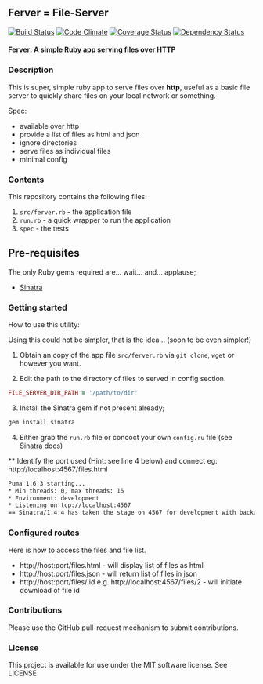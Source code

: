 ## Ferver = File-Server

[![Build Status](https://travis-ci.org/rob-murray/ferver.png?branch=master)](https://travis-ci.org/rob-murray/ferver) [![Code Climate](https://codeclimate.com/github/rob-murray/ferver.png)](https://codeclimate.com/github/rob-murray/ferver) [![Coverage Status](https://coveralls.io/repos/rob-murray/ferver/badge.png)](https://coveralls.io/r/rob-murray/ferver) [![Dependency Status](https://gemnasium.com/rob-murray/ferver.png)](https://gemnasium.com/rob-murray/ferver)

#### Ferver: A simple Ruby app serving files over HTTP

### Description

This is super, simple ruby app to serve files over **http**, useful as a basic file server to quickly share files on your local network or something.

Spec:

* available over http
* provide a list of files as html and json
* ignore directories
* serve files as individual files
* minimal config


### Contents

This repository contains the following files:

1. `src/ferver.rb` - the application file
2. `run.rb` - a quick wrapper to run the application
2. `spec` - the tests

## Pre-requisites

The only Ruby gems required are... wait... and... applause;

* [Sinatra](http://www.sinatrarb.com/)

### Getting started

How to use this utility:

Using this could not be simpler, that is the idea... (soon to be even simpler!)

1) Obtain an copy of the app file `src/ferver.rb` via `git clone`, `wget` or however you want.

2) Edit the path to the directory of files to served in config section.

```ruby
FILE_SERVER_DIR_PATH = '/path/to/dir'
```

3) Install the Sinatra gem if not present already;

```bash
gem install sinatra
```

4) Either grab the `run.rb` file or concoct your own `config.ru` file (see Sinatra docs)


** Identify the port used (Hint: see line 4 below) and connect eg: http://localhost:4567/files.html

```bash
Puma 1.6.3 starting...
* Min threads: 0, max threads: 16
* Environment: development
* Listening on tcp://localhost:4567
== Sinatra/1.4.4 has taken the stage on 4567 for development with backup from Puma
```

### Configured routes

Here is how to access the files and file list.

* http://host:port/files.html - will display list of files as html
* http://host:port/files.json - will return list of files in json
* http://host:port/files/:id e.g. http://localhost:4567/files/2 - will initiate download of file id



### Contributions

Please use the GitHub pull-request mechanism to submit contributions.

### License

This project is available for use under the MIT software license.
See LICENSE